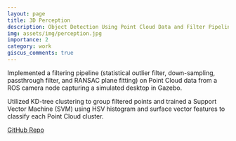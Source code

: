 ```yaml
---
layout: page
title: 3D Perception
description: Object Detection Using Point Cloud Data and Filter Pipelines
img: assets/img/perception.jpg
importance: 2
category: work
giscus_comments: true
---
```


Implemented a filtering pipeline (statistical outlier filter, down-sampling, passthrough filter, and RANSAC plane fitting) on Point Cloud data from a
ROS camera node capturing a simulated desktop in Gazebo.

Utilized KD-tree clustering to group filtered points and trained a Support Vector Machine (SVM) using HSV histogram and surface vector features to classify each Point Cloud cluster.

<a href="https://github.com/caseycui/robot_3d_perception">GitHub Repo</a>
